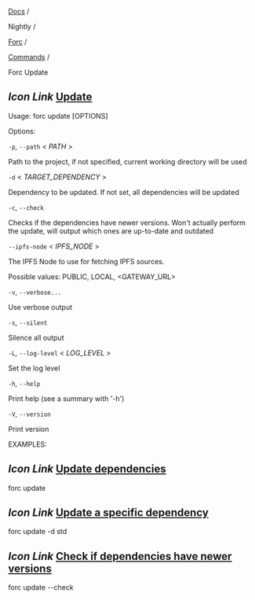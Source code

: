 [Docs](https://docs.fuel.network/) /

Nightly  /

[Forc](https://docs.fuel.network/docs/nightly/forc/) /

[Commands](https://docs.fuel.network/docs/nightly/forc/commands/) /

Forc Update

## _Icon Link_ [Update](https://docs.fuel.network/docs/nightly/forc/commands/forc_update/\#forc-update)

Usage: forc update \[OPTIONS\]

Options:

`-p`, `--path` < _PATH_ \>

Path to the project, if not specified, current working directory will be used

`-d` < _TARGET\_DEPENDENCY_ \>

Dependency to be updated. If not set, all dependencies will be updated

`-c`, `--check`

Checks if the dependencies have newer versions. Won't actually perform the update, will output which ones are up-to-date and outdated

`--ipfs-node` < _IPFS\_NODE_ \>

The IPFS Node to use for fetching IPFS sources.

Possible values: PUBLIC, LOCAL, <GATEWAY\_URL>

`-v`, `--verbose...`

Use verbose output

`-s`, `--silent`

Silence all output

`-L`, `--log-level` < _LOG\_LEVEL_ \>

Set the log level

`-h`, `--help`

Print help (see a summary with '-h')

`-V`, `--version`

Print version

EXAMPLES:

## _Icon Link_ [Update dependencies](https://docs.fuel.network/docs/nightly/forc/commands/forc_update/\#forc-update)

forc update

## _Icon Link_ [Update a specific dependency](https://docs.fuel.network/docs/nightly/forc/commands/forc_update/\#forc-update)

forc update -d std

## _Icon Link_ [Check if dependencies have newer versions](https://docs.fuel.network/docs/nightly/forc/commands/forc_update/\#forc-update)

forc update --check